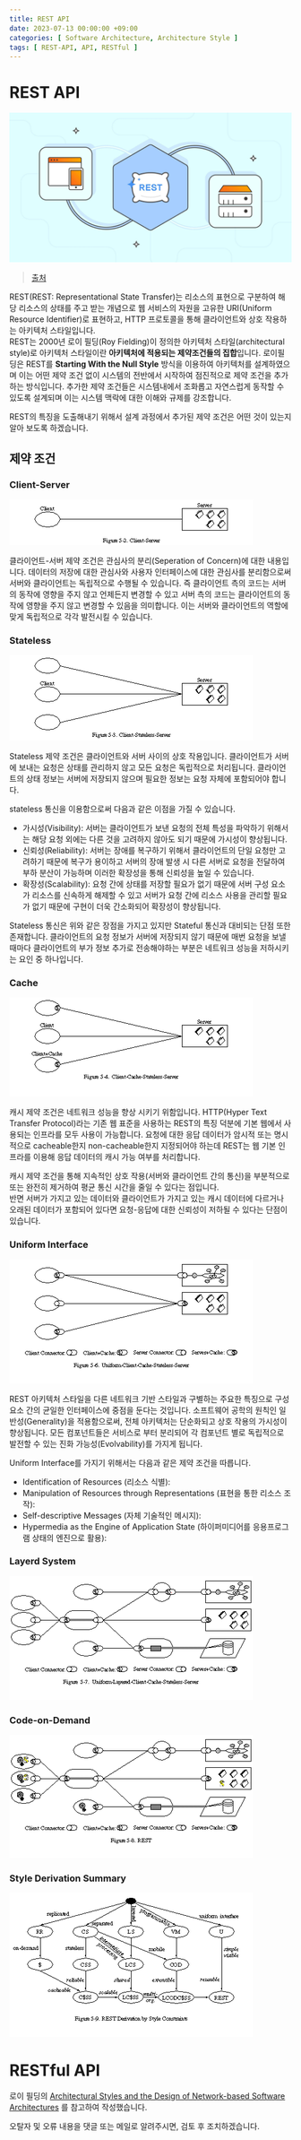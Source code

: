 ```yaml
---
title: REST API
date: 2023-07-13 00:00:00 +09:00
categories: [ Software Architecture, Architecture Style ]
tags: [ REST-API, API, RESTful ]
---
```


# REST API

![rest-api](/assets/img/web/Term/rest-api/rest-api.png)

> [출처](https://blog.postman.com/rest-api-examples/)

REST(REST: Representational State Transfer)는 리소스의 표현으로 구분하여 해당 리소스의 상태를 주고 받는 개념으로 웹 서비스의 자원을 고유한 URI(Uniform Resource
Identifier)로 표현하고, HTTP 프로토콜을 통해 클라이언트와 상호 작용하는 아키텍처 스타일입니다.  
REST는 2000년 로이 필딩(Roy Fielding)이 정의한 아키텍처 스타일(architectural style)로 아키텍처 스타일이란 **아키텍처에 적용되는 제약조건들의 집합**입니다.
로이필딩은 REST를 **Starting With the Null Style** 방식을 이용하여 아키텍처를 설계하였으며 이는 어떤 제약 조건 없이 시스템의 전반에서 시작하여 점진적으로 제약 조건을 추가하는 방식입니다.
추가한 제약 조건들은 시스템내에서 조화롭고 자연스럽게 동작할 수 있도록 설계되며 이는 시스템 맥락에 대한 이해와 규제를 강조합니다.  

REST의 특징을 도출해내기 위해서 설계 과정에서 추가된 제약 조건은 어떤 것이 있는지 알아 보도록 하겠습니다.

## 제약 조건

### Client-Server

![client_server_style](/assets/img/software-architecture/architecture-style/client_server_style.png)

클라이언트-서버 제약 조건은 관심사의 분리(Seperation of Concern)에 대한 내용입니다.
데이터의 저장에 대한 관심사와 사용자 인터페이스에 대한 관심사를 분리함으로써 서버와 클라이언트는 독립적으로 수행될 수 있습니다.
즉 클라이언트 측의 코드는 서버의 동작에 영향을 주지 않고 언제든지 변경할 수 있고 서버 측의 코드는 클라이언트의 동작에 영향을 주지 않고 변경할 수 있음을 의미합니다.
이는 서버와 클라이언트의 역할에 맞게 독립적으로 각각 발전시킬 수 있습니다.

### Stateless

![stateless_cs](/assets/img/software-architecture/architecture-style/stateless_cs.png)

Stateless 제약 조건은 클라이언트와 서버 사이의 상호 작용입니다.
클라이언트가 서버에 보내는 요청은 상태를 관리하지 않고 모든 요청은 독립적으로 처리됩니다.
클라이언트의 상태 정보는 서버에 저장되지 않으며 필요한 정보는 요청 자체에 포함되어야 합니다.

stateless 통신을 이용함으로써 다음과 같은 이점을 가질 수 있습니다.

- 가시성(Visibility): 서버는 클라이언트가 보낸 요청의 전체 특성을 파악하기 위해서는 해당 요청 외에는 다른 것을 고려하지 않아도 되기 때문에 가시성이 향상됩니다.
- 신뢰성(Reliability): 서버는 장애를 복구하기 위해서 클라이언트의 단일 요청만 고려하기 때문에 복구가 용이하고 서버의 장애 발생 시 다른 서버로 요청을 전달하여 부하 분산이 가능하며 이러한 확장성을 통해
  신뢰성을 높일 수 있습니다.
- 확장성(Scalability): 요청 간에 상태를 저장할 필요가 없기 때문에 서버 구성 요소가 리소스를 신속하게 해제할 수 있고 서버가 요청 간에 리소스 사용을 관리할 필요가 없기 때문에
  구현이 더욱 간소화되어 확장성이 향상됩니다.

Stateless 통신은 위와 같은 장점을 가지고 있지만 Stateful 통신과 대비되는 단점 또한 존재합니다.
클라이언트의 요청 정보가 서버에 저장되지 않기 때문에 매번 요청을 보낼 때마다 클라이언트의 부가 정보 추가로 전송해야하는 부분은 네트워크 성능을 저하시키는 요인 중 하나입니다.

### Cache

![ccss_style](/assets/img/software-architecture/architecture-style/ccss_style.png)

캐시 제약 조건은 네트워크 성능을 향상 시키기 위함입니다.
HTTP(Hyper Text Transfer Protocol)라는 기존 웹 표준을 사용하는 REST의 특징 덕분에 기본 웹에서 사용되는 인프라를 모두 사용이 가능합니다.
요청에 대한 응답 데이터가 암시적 또는 명시적으로 cacheable한지 non-cacheable한지 지정되어야 하는데 REST는 웹 기본 인프라를 이용해 응답 데이터의 캐시 가능 여부를 처리합니다.

캐시 제약 조건을 통해 지속적인 상호 작용(서버와 클라이언트 간의 통신)을 부분적으로 또는 완전히 제거하여 평균 통신 시간을 줄일 수 있다는 점입니다.  
반면 서버가 가지고 있는 데이터와 클라이언트가 가지고 있는 캐시 데이터에 다르거나 오래된 데이터가 포함되어 있다면 요청-응답에 대한 신뢰성이 저하될 수 있다는 단점이 있습니다.

### Uniform Interface

![uniform_ccss](/assets/img/software-architecture/architecture-style/uniform_ccss.png)

REST 아키텍처 스타일을 다른 네트워크 기반 스타일과 구별하는 주요한 특징으로 구성요소 간의 균일한 인터페이스에 중점을 둔다는 것입니다.
소프트웨어 공학의 원칙인 일반성(Generality)을 적용함으로써, 전체 아키텍처는 단순화되고 상호 작용의 가시성이 향상됩니다.
모든 컴포넌트들은 서비스로 부터 분리되어 각 컴포넌트 별로 독립적으로 발전할 수 있는 진화 가능성(Evolvability)를 가지게 됩니다.

Uniform Interface를 가지기 위해서는 다음과 같은 제약 조건을 따릅니다.

- Identification of Resources (리소스 식별): 
- Manipulation of Resources through Representations (표현을 통한 리소스 조작): 
- Self-descriptive Messages (자체 기술적인 메시지):
- Hypermedia as the Engine of Application State (하이퍼미디어를 응용프로그램 상태의 엔진으로 활용): 

### Layerd System

![layered_uccss](/assets/img/software-architecture/architecture-style/layered_uccss.png)

### Code-on-Demand

![rest_style](/assets/img/software-architecture/architecture-style/rest_style.png)

### Style Derivation Summary

![rest_derivation](/assets/img/software-architecture/architecture-style/rest_derivation.png)

# RESTful API 

로이 필딩의 [Architectural Styles and the Design of Network-based Software Architectures](https://www.ics.uci.edu/~fielding/pubs/dissertation/top.htm)
를 참고하여 작성했습니다.

오탈자 및 오류 내용을 댓글 또는 메일로 알려주시면, 검토 후 조치하겠습니다.  
